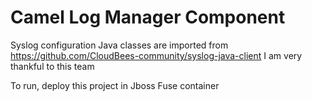 Camel Log Manager Component
=========================================

Syslog configuration Java classes are imported from https://github.com/CloudBees-community/syslog-java-client
I am very thankful to this team

To run, deploy this project in Jboss Fuse container

